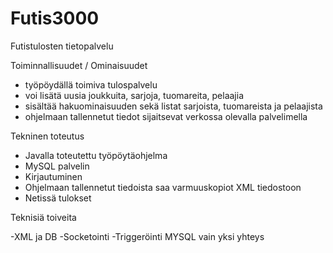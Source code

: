 # Futis3000
Futistulosten tietopalvelu





Toiminnallisuudet / Ominaisuudet

+ työpöydällä toimiva tulospalvelu
+ voi lisätä uusia joukkuita, sarjoja, tuomareita, pelaajia 
+ sisältää hakuominaisuuden sekä listat sarjoista, tuomareista ja pelaajista
+ ohjelmaan tallennetut tiedot sijaitsevat verkossa olevalla palvelimella


Tekninen toteutus


+ Javalla toteutettu työpöytäohjelma
+ MySQL palvelin
+ Kirjautuminen
+ Ohjelmaan tallennetut tiedoista saa varmuuskopiot XML tiedostoon
+ Netissä tulokset


Teknisiä toiveita

-XML ja DB
-Socketointi
-Triggeröinti MYSQL vain yksi yhteys
